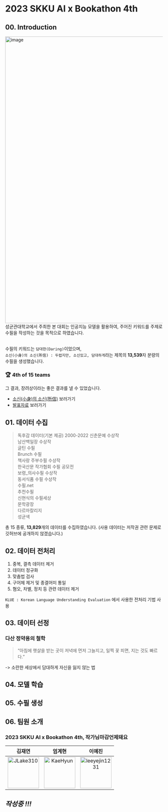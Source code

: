 # 2023 SKKU AI x Bookathon 4th

## 00. Introduction
<img width="917" alt="image" src="https://user-images.githubusercontent.com/82494506/213676966-0f24a37e-dae6-443e-8209-d5cb9adb38c9.png">
성균관대학교에서 주최한 본 대회는 인공지능 모델을 활용하여, 주어진 키워드를 주제로 수필을 작성하는 것을 목적으로 하였습니다.
</br>
</br>

수필의 키워드는 ```담대한(Daring)```이었으며, </br>
```소신(小身)의 소신(所信) : 두렵지만, 소신있고, 담대하게```라는 제목의 **13,539**자 분량의 수필을 생성했습니다.
</br>
### 🏆 4th of 15 teams

그 결과, 장려상이라는 좋은 결과를 낼 수 있었습니다.

* [소신(小身)의 소신(所信)](https://github.com/JLake310/Bookathon_4th_Jagga/blob/main/result_essay/%EC%86%8C%EC%8B%A0(%E5%B0%8F%E8%BA%AB)%EC%9D%98%20%EC%86%8C%EC%8B%A0(%E6%89%80%E4%BF%A1).md) 보러가기
* [발표자료](https://github.com/JLake310/Bookathon_4th_Jagga/blob/main/presentation/%EC%9E%91%EA%B0%80%EB%8B%98%EB%A7%88%EA%B0%90%EC%96%B8%EC%A0%9C%EB%8F%BC%EC%9A%94_%EB%B0%9C%ED%91%9C.pdf) 보러가기

## 01. 데이터 수집
> 독후감 데이터(기본 제공)
2000-2022 신춘문예 수상작  
남산백일장 수상작  
글틴 수필  
Brunch 수필  
책사랑 주부수필 수상작  
한국산문 작가협회 수필 공모전  
보령_의사수필 수상작  
동서식품 수필 수상작  
수필.net  
추천수필  
신현식의 수필세상  
문학광장  
다르마칼리지  
성균색

총 15 종류, **13,829**개의 데이터를 수집하였습니다.
(사용 데이터는 저작권 관련 문제로 깃허브에 공개하지 않겠습니다.)

## 02. 데이터 전처리
1. 중복, 결측 데이터 제거
2. 데이터 정규화 
3. 맞춤법 검사
4. 구어체 제거 및 종결어미 통일
5. 혐오, 차별, 정치 등 관련 데이터 제거

```KLUE : Korean Language Understanding Evaluation``` 에서 사용한 전처리 기법 사용


## 03. 데이터 선정
### 다산 정약용의 철학
> “아침에 햇살을 받는 곳이
저녁에 먼저 그늘지고, 
일찍 꽃 피면, 지는 것도 빠르다.”  


-> 소란한 세상에서 담대하게 자신을 잃지 않는 법

## 04. 모델 학습

## 05. 수필 생성

## 06. 팀원 소개

### 2023 SKKU AI x Bookathon 4th, 작가님마감언제돼요

|                      김재연                       |                엄계현                |                이예진               |
| :---------------------------------------------: | :----------------------------------: | :------------------------------: |
|<img src="https://avatars.githubusercontent.com/u/86578246?v=4" alt="JLake310" width="100" height="100">|<img src="https://avatars.githubusercontent.com/u/80453200?v=4" alt="KaeHyun" width="100" height="100">|<img src="https://avatars.githubusercontent.com/u/82494506?v=4" alt="leeyejin1231" width="100" height="100">| [JLake310](https://github.com/JLake310) | [KaeHyun](http://github.com/KaeHyun) | [leeyejin1231](http://github.com/leeyejin1231) |


## _작성중 !!!_


